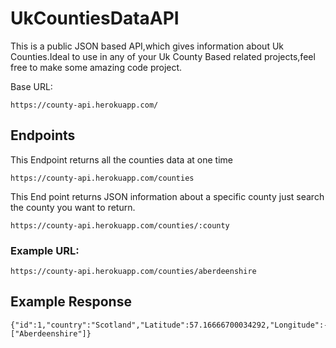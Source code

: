 # UkCountiesDataAPI

This is a public JSON based API,which gives information about Uk Counties.Ideal to use in any of your Uk County Based related projects,feel free to make some amazing code project.

Base URL:
```
https://county-api.herokuapp.com/
```

## Endpoints
This Endpoint returns all the counties data at one time
```
https://county-api.herokuapp.com/counties
```

This End point returns JSON information about a specific county just search the county you want to return.
```
https://county-api.herokuapp.com/counties/:county
```

### Example URL:
```
https://county-api.herokuapp.com/counties/aberdeenshire
```
## Example Response
```
{"id":1,"country":"Scotland","Latitude":57.16666700034292,"Longitude":-2.6666669999999995,"othernames":["Aberdeenshire"]}
```
